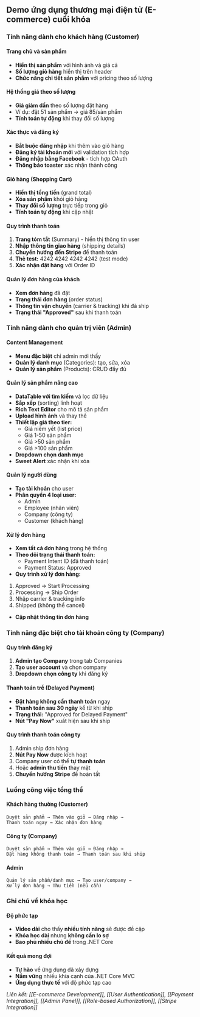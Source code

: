 ## Demo ứng dụng thương mại điện tử (E-commerce) cuối khóa

### Tính năng dành cho khách hàng (Customer)

#### Trang chủ và sản phẩm

- **Hiển thị sản phẩm** với hình ảnh và giá cả
- **Số lượng giỏ hàng** hiển thị trên header
- **Chức năng chi tiết sản phẩm** với pricing theo số lượng


#### Hệ thống giá theo số lượng

- **Giá giảm dần** theo số lượng đặt hàng
- Ví dụ: đặt 51 sản phẩm → giá 85/sản phẩm
- **Tính toán tự động** khi thay đổi số lượng


#### Xác thực và đăng ký

- **Bắt buộc đăng nhập** khi thêm vào giỏ hàng
- **Đăng ký tài khoản mới** với validation tích hợp
- **Đăng nhập bằng Facebook** - tích hợp OAuth
- **Thông báo toaster** xác nhận thành công


#### Giỏ hàng (Shopping Cart)

- **Hiển thị tổng tiền** (grand total)
- **Xóa sản phẩm** khỏi giỏ hàng
- **Thay đổi số lượng** trực tiếp trong giỏ
- **Tính toán tự động** khi cập nhật


#### Quy trình thanh toán

1. **Trang tóm tắt** (Summary) - hiển thị thông tin user
2. **Nhập thông tin giao hàng** (shipping details)
3. **Chuyển hướng đến Stripe** để thanh toán
4. **Thẻ test:** 4242 4242 4242 4242 (test mode)
5. **Xác nhận đặt hàng** với Order ID

#### Quản lý đơn hàng của khách

- **Xem đơn hàng** đã đặt
- **Trạng thái đơn hàng** (order status)
- **Thông tin vận chuyển** (carrier \& tracking) khi đã ship
- **Trạng thái "Approved"** sau khi thanh toán


### Tính năng dành cho quản trị viên (Admin)

#### Content Management

- **Menu đặc biệt** chỉ admin mới thấy
- **Quản lý danh mục** (Categories): tạo, sửa, xóa
- **Quản lý sản phẩm** (Products): CRUD đầy đủ


#### Quản lý sản phẩm nâng cao

- **DataTable với tìm kiếm** và lọc dữ liệu
- **Sắp xếp** (sorting) linh hoạt
- **Rich Text Editor** cho mô tả sản phẩm
- **Upload hình ảnh** và thay thế
- **Thiết lập giá theo tier:**
    - Giá niêm yết (list price)
    - Giá 1-50 sản phẩm
    - Giá >50 sản phẩm
    - Giá >100 sản phẩm
- **Dropdown chọn danh mục**
- **Sweet Alert** xác nhận khi xóa


#### Quản lý người dùng

- **Tạo tài khoản** cho user
- **Phân quyền 4 loại user:**
    - Admin
    - Employee (nhân viên)
    - Company (công ty)
    - Customer (khách hàng)


#### Xử lý đơn hàng

- **Xem tất cả đơn hàng** trong hệ thống
- **Theo dõi trạng thái thanh toán:**
    - Payment Intent ID (đã thanh toán)
    - Payment Status: Approved
- **Quy trình xử lý đơn hàng:**

1. Approved → Start Processing
2. Processing → Ship Order
3. Nhập carrier \& tracking info
4. Shipped (không thể cancel)
- **Cập nhật thông tin đơn hàng**


### Tính năng đặc biệt cho tài khoản công ty (Company)

#### Quy trình đăng ký

1. **Admin tạo Company** trong tab Companies
2. **Tạo user account** và chọn company
3. **Dropdown chọn công ty** khi đăng ký

#### Thanh toán trễ (Delayed Payment)

- **Đặt hàng không cần thanh toán** ngay
- **Thanh toán sau 30 ngày** kể từ khi ship
- **Trạng thái:** "Approved for Delayed Payment"
- **Nút "Pay Now"** xuất hiện sau khi ship


#### Quy trình thanh toán công ty

1. Admin ship đơn hàng
2. **Nút Pay Now** được kích hoạt
3. Company user có thể **tự thanh toán**
4. Hoặc **admin thu tiền** thay mặt
5. **Chuyển hướng Stripe** để hoàn tất

### Luồng công việc tổng thể

#### Khách hàng thường (Customer)

```
Duyệt sản phẩm → Thêm vào giỏ → Đăng nhập → 
Thanh toán ngay → Xác nhận đơn hàng
```


#### Công ty (Company)

```
Duyệt sản phẩm → Thêm vào giỏ → Đăng nhập → 
Đặt hàng không thanh toán → Thanh toán sau khi ship
```


#### Admin

```
Quản lý sản phẩm/danh mục → Tạo user/company → 
Xử lý đơn hàng → Thu tiền (nếu cần)
```


### Ghi chú về khóa học

#### Độ phức tạp

- **Video dài** cho thấy **nhiều tính năng** sẽ được đề cập
- **Khóa học dài** nhưng **không cần lo sợ**
- **Bao phủ nhiều chủ đề** trong .NET Core


#### Kết quả mong đợi

- **Tự hào** về ứng dụng đã xây dựng
- **Nắm vững** nhiều khía cạnh của .NET Core MVC
- **Ứng dụng thực tế** với độ phức tạp cao

*Liên kết: [[E-commerce Development]], [[User Authentication]], [[Payment Integration]], [[Admin Panel]], [[Role-based Authorization]], [[Stripe Integration]]*

